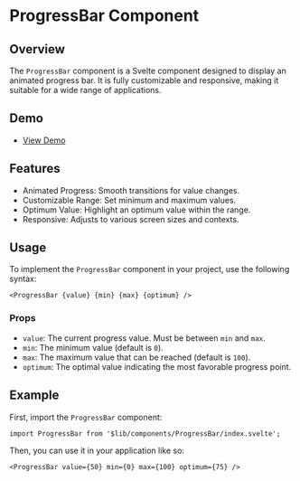 # ProgressBar Component

## Overview

The `ProgressBar` component is a Svelte component designed to display an animated progress bar. It is fully customizable and responsive, making it suitable for a wide range of applications.

## Demo

- [View Demo](https://gthrm.github.io/progress-bar)

## Features

- Animated Progress: Smooth transitions for value changes.
- Customizable Range: Set minimum and maximum values.
- Optimum Value: Highlight an optimum value within the range.
- Responsive: Adjusts to various screen sizes and contexts.

## Usage

To implement the `ProgressBar` component in your project, use the following syntax:

```svelte
<ProgressBar {value} {min} {max} {optimum} />
```

### Props

- `value`: The current progress value. Must be between `min` and `max`.
- `min`: The minimum value (default is `0`).
- `max`: The maximum value that can be reached (default is `100`).
- `optimum`: The optimal value indicating the most favorable progress point.

## Example

First, import the `ProgressBar` component:

```svelte
import ProgressBar from '$lib/components/ProgressBar/index.svelte';
```

Then, you can use it in your application like so:

```svelte
<ProgressBar value={50} min={0} max={100} optimum={75} />
```
